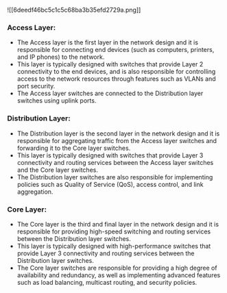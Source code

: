 ![[6deedf46bc5c1c5c68ba3b35efd2729a.png]]



### Access Layer:

-   The Access layer is the first layer in the network design and it is responsible for connecting end devices (such as computers, printers, and IP phones) to the network.
-   This layer is typically designed with switches that provide Layer 2 connectivity to the end devices, and is also responsible for controlling access to the network resources through features such as VLANs and port security.
-   The Access layer switches are connected to the Distribution layer switches using uplink ports.

### Distribution Layer:

-   The Distribution layer is the second layer in the network design and it is responsible for aggregating traffic from the Access layer switches and forwarding it to the Core layer switches.
-   This layer is typically designed with switches that provide Layer 3 connectivity and routing services between the Access layer switches and the Core layer switches.
-   The Distribution layer switches are also responsible for implementing policies such as Quality of Service (QoS), access control, and link aggregation.

### Core Layer:

-   The Core layer is the third and final layer in the network design and it is responsible for providing high-speed switching and routing services between the Distribution layer switches.
-   This layer is typically designed with high-performance switches that provide Layer 3 connectivity and routing services between the Distribution layer switches.
-   The Core layer switches are responsible for providing a high degree of availability and redundancy, as well as implementing advanced features such as load balancing, multicast routing, and security policies.